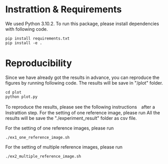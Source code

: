 # Instrattion & Requirements
We used Python 3.10.2.  To run this package, please install dependencies with following code.

```
pip install requirements.txt
pip install -e .
```

# Reproducibility
Since we have already got the results in advance, you can reproduce the figures by running following code. 
The results will be save in "/plot" folder.
```
cd plot
python plot.py
```

To reproduce the results, please see the following instructions　after a Instrattion step.
For the setting of one reference image, please run
All the results will be save the "./experiment_result" folder as csv file.

For the setting of one reference images, please run
```
./ex1_one_reference_image.sh
```

For the setting of multiple reference images, please run
```
./ex2_multiple_reference_image.sh
```